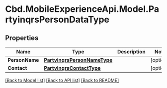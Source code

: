 # Cbd.MobileExperienceApi.Model.PartyinqrsPersonDataType

## Properties

Name | Type | Description | Notes
------------ | ------------- | ------------- | -------------
**PersonName** | [**PartyinqrsPersonNameType**](PartyinqrsPersonNameType.md) |  | [optional] 
**Contact** | [**PartyinqrsContactType**](PartyinqrsContactType.md) |  | [optional] 

[[Back to Model list]](../README.md#documentation-for-models) [[Back to API list]](../README.md#documentation-for-api-endpoints) [[Back to README]](../README.md)

